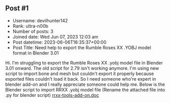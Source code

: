 ## Post #1
- Username: devilhunter142
- Rank: ultra-n00b
- Number of posts: 3
- Joined date: Wed Jun 07, 2023 12:03 am
- Post datetime: 2023-06-06T16:35:37+00:00
- Post Title: Need help to export the Rumble Roses XX .YOBJ model format in Blender 3.01

Hi. I'm struggling to export the Rumble Roses XX .yobj model file in Blender 3.01 onward. The old script for 2.79 isn't working anymore. I'm using new script to import bone and mesh but couldn't export it properly because exported files couldn't load it back. So I need someone who're expert in blender add-on and I really appreciate someone could help me. Below is the Blender script to import RRXX .yobj model file (Rename the attached file into .py for blender script)
[rrxx-tools-add-on.doc](https://xentaxbackup.github.io/file/23881_rrxx-tools-add-on.doc)
